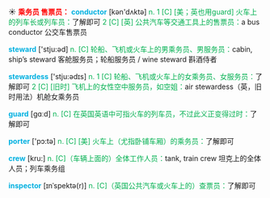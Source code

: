 ☀ <font color="red">**乘务员 售票员：**</font>
<font color="sky blue">**conductor**</font> [kən'dʌktə] 
<font color="#00b050">n. 1 [C] [美；英也用guard] 火车上的列车长或列车员：</font>了解即可 <font color="#00b050">2 [C] [英] 公共汽车等交通工具上的售票员：</font>a bus conductor 公交车售票员

<font color="sky blue">**steward**</font> ['stju:əd] 
<font color="#00b050">n. [C] 轮船、飞机或火车上的男乘务员、男服务员：</font>cabin, ship’s steward 客舱服务员；轮船服务员 / wine steward 斟酒侍者

<font color="sky blue">**stewardess**</font> ['stju:ədɪs] 
<font color="#00b050">n. 1 [C] 轮船、飞机或火车上的女乘务员、女服务员：</font>了解即可 <font color="#00b050">2 [C] [旧时] 飞机上的女性空中服务员，如空姐：</font>air stewardess（英，旧时用法）机舱女乘务员

<font color="sky blue">**guard**</font> [ɡɑːd] 
<font color="#00b050">n. [C] 在英国英语中可指火车的列车员，不过此义正变得过时：</font>了解即可

<font color="sky blue">**porter**</font> ['pɔ:tə] 
<font color="#00b050">n. [C] [美] 火车上（尤指卧铺车厢）的乘务员：</font>了解即可

<font color="sky blue">**crew**</font> [kru:] 
<font color="#00b050">n. [C]（车辆上面的）全体工作人员：</font>tank, train crew 坦克上的全体人员；列车乘务组
           
<font color="sky blue">**inspector**</font> [ɪnˈspektə(r)]
<font color="#00b050">n. [C]（英国公共汽车或火车上的）查票员：</font>了解即可